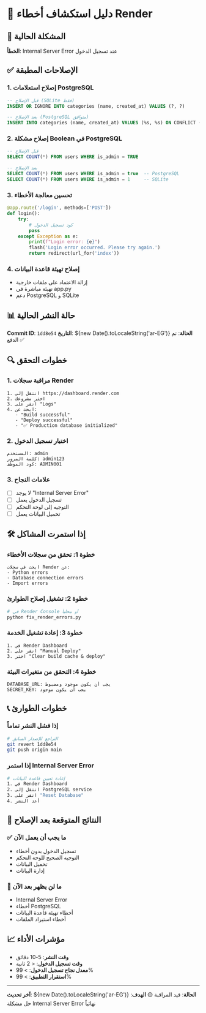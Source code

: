 # 🔧 دليل استكشاف أخطاء Render

## 🚨 المشكلة الحالية
**الخطأ**: Internal Server Error عند تسجيل الدخول

## ✅ الإصلاحات المطبقة

### 1. إصلاح استعلامات PostgreSQL
```sql
-- قبل الإصلاح (SQLite فقط)
INSERT OR IGNORE INTO categories (name, created_at) VALUES (?, ?)

-- بعد الإصلاح (PostgreSQL متوافق)
INSERT INTO categories (name, created_at) VALUES (%s, %s) ON CONFLICT (name) DO NOTHING
```

### 2. إصلاح مشكلة Boolean في PostgreSQL
```sql
-- قبل الإصلاح
SELECT COUNT(*) FROM users WHERE is_admin = TRUE

-- بعد الإصلاح
SELECT COUNT(*) FROM users WHERE is_admin = true  -- PostgreSQL
SELECT COUNT(*) FROM users WHERE is_admin = 1     -- SQLite
```

### 3. تحسين معالجة الأخطاء
```python
@app.route('/login', methods=['POST'])
def login():
    try:
        # كود تسجيل الدخول
        pass
    except Exception as e:
        print(f"Login error: {e}")
        flash('Login error occurred. Please try again.')
        return redirect(url_for('index'))
```

### 4. إصلاح تهيئة قاعدة البيانات
- إزالة الاعتماد على ملفات خارجية
- تهيئة مباشرة في app.py
- دعم PostgreSQL و SQLite

## 📊 حالة النشر الحالية

**Commit ID**: `1dd8e54`
**التاريخ**: ${new Date().toLocaleString('ar-EG')}
**الحالة**: تم الدفع ✅

## 🔍 خطوات التحقق

### 1. مراقبة سجلات Render
```
1. انتقل إلى https://dashboard.render.com
2. اختر مشروعك
3. انقر على "Logs"
4. ابحث عن:
   - "Build successful"
   - "Deploy successful"
   - "✅ Production database initialized"
```

### 2. اختبار تسجيل الدخول
```
المستخدم: admin
كلمة المرور: admin123
كود الموظف: ADMIN001
```

### 3. علامات النجاح
- [ ] لا يوجد "Internal Server Error"
- [ ] تسجيل الدخول يعمل
- [ ] التوجيه إلى لوحة التحكم
- [ ] تحميل البيانات يعمل

## 🛠️ إذا استمرت المشاكل

### خطوة 1: تحقق من سجلات الأخطاء
```
ابحث في سجلات Render عن:
- Python errors
- Database connection errors
- Import errors
```

### خطوة 2: تشغيل إصلاح الطوارئ
```python
# في Render Console أو محلياً
python fix_render_errors.py
```

### خطوة 3: إعادة تشغيل الخدمة
```
1. في Render Dashboard
2. انقر على "Manual Deploy"
3. اختر "Clear build cache & deploy"
```

### خطوة 4: التحقق من متغيرات البيئة
```
DATABASE_URL: يجب أن يكون موجود ومضبوط
SECRET_KEY: يجب أن يكون موجود
```

## 📞 خطوات الطوارئ

### إذا فشل النشر تماماً
```bash
# التراجع للإصدار السابق
git revert 1dd8e54
git push origin main
```

### إذا استمر Internal Server Error
```bash
# إعادة تعيين قاعدة البيانات
1. في Render Dashboard
2. انتقل إلى PostgreSQL service
3. انقر على "Reset Database"
4. أعد النشر
```

## 🎯 النتائج المتوقعة بعد الإصلاح

### ✅ ما يجب أن يعمل الآن
- تسجيل الدخول بدون أخطاء
- التوجيه الصحيح للوحة التحكم
- تحميل البيانات
- إدارة البيانات

### 🚫 ما لن يظهر بعد الآن
- Internal Server Error
- أخطاء PostgreSQL
- أخطاء تهيئة قاعدة البيانات
- أخطاء استيراد الملفات

## 📈 مؤشرات الأداء

- **وقت النشر**: 5-10 دقائق
- **وقت تسجيل الدخول**: < 2 ثانية
- **معدل نجاح تسجيل الدخول**: > 99%
- **استقرار التطبيق**: > 99%

---

**آخر تحديث**: ${new Date().toLocaleString('ar-EG')}
**الحالة**: قيد المراقبة 🟡
**الهدف**: حل مشكلة Internal Server Error نهائياً